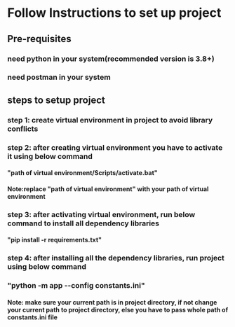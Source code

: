 # Follow Instructions to set up project

## Pre-requisites
### need python in your system(recommended version is 3.8+)
### need postman in your system

## steps to setup project
### step 1: create virtual environment in project to avoid library conflicts
### step 2: after creating virtual environment you have to activate it using below command
#### "path of virtual environment/Scripts/activate.bat"
#### Note:replace "path of virtual environment" with your path of virtual environment

### step 3: after activating virtual environment, run below command to install all dependency libraries
#### "pip install -r requirements.txt"

### step 4: after installing all the dependency libraries, run project using below command
### "python -m app --config constants.ini"

#### Note: make sure your current path is in project directory, if not change your current path to project directory, else you have to pass whole path of constants.ini file
